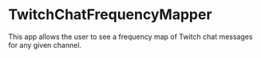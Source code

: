 # TwitchChatFrequencyMapper

This app allows the user to see a frequency map of Twitch chat messages for any given channel.
